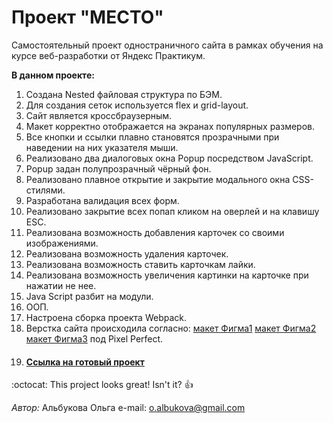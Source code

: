 # Проект "МЕСТО"

Cамостоятельный проект одностраничного сайта в рамках обучения на курсе веб-разработки от Яндекс Практикум.

**В данном проекте:**

1. Создана Nested файловая структура по БЭМ.
2. Для создания сеток используется flex и grid-layout.
3. Сайт является кроссбраузерным.
4. Макет корректно отображается на экранах популярных размеров.
5. Все кнопки и ссылки плавно становятся прозрачными при наведении на них указателя мыши.
6. Реализовано два диалоговых окна Popup посредством JavaScript.
7. Popup задан полупрозрачный чёрный фон.
8. Реализовано плавное открытие и закрытие модального окна CSS-стилями.
9. Разработана валидация всех форм.
10. Реализовано закрытие всех попап кликом на оверлей и на клавишу ESC.
11. Реализована возможность добавления карточек со своими изображениями. 
12. Реализована возможность удаления карточек.
13. Реализована возможность ставить карточкам лайки.
14. Реализована возможность увеличения картинки на карточке при нажатии не нее.
15. Java Script разбит на модули.
16. ООП.
17. Настроена сборка проекта Webpack.
18. Верстка сайта происходила согласно: [макет Фигма1](https://www.figma.com/file/StZjf8HnoeLdiXS7dYrLAh/JavaScript.-Sprint-4) 
[макет Фигма2](https://www.figma.com/file/nlYpT4VhFiwimn2YlncrcF/JavaScript.-Sprint-5) 
[макет Фигма3](https://www.figma.com/file/XNaGNEZD5NEjeyJzAT4gMb/JavaScript.-Sprint-6) 
под Pixel Perfect.
14. #### [Ссылка на готовый проект](https://oalbukova.github.io/mesto/)

:octocat: This project looks great! Isn't it? :+1:

_Автор:_
Альбукова Ольга
e-mail: o.albukova@gmail.com
